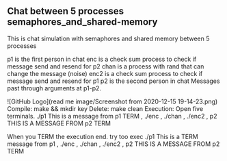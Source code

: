 ## Chat between 5 processes  semaphores_and_shared-memory
This is chat simulation with semaphores and shared memory between 5 processes

p1 is the first person in chat 
enc is a check sum process to check if message send and resend for p2
chan is a process with rand that can change the message (noise)
enc2 is a check sum process to check if message send and resend for p1
p2 is the second person in chat
Messages past through arguments at p1-p2.
 
![GitHub Logo](read me image/Screenshot from 2020-12-15 19-14-23.png)
Compile: make && mkdir key
Delete: make clean
Execution: Open five terminals. ./p1 This is a message from p1 TERM , ./enc , ./chan , ./enc2 , p2 THIS IS A MESSAGE FROM p2 TERM

When you TERM  the execution end. try too exec ./p1 This is a TERM message from p1 , ./enc , ./chan , ./enc2 , p2 THIS IS A MESSAGE FROM p2 TERM
